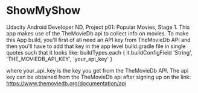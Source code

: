 # ShowMyShow
Udacity Android Developer ND, Project p01: Popular Movies, Stage 1. This app makes use of the TheMovieDb api to collect info on movies.
To make this App build, you'll first of all need an API key from TheMovieDb API and then you'll have to add that key in the app level
build.gradle file in single quotes such that it looks like: 
 buildTypes.each {
        it.buildConfigField 'String', 'THE_MOVIEDB_API_KEY', 'your_api_key'
    }
    
where your_api_key is the key you get from the TheMovieDb API.
The api key can be obtained from the TheMovieDb api after signing up on the link: https://www.themoviedb.org/documentation/api
